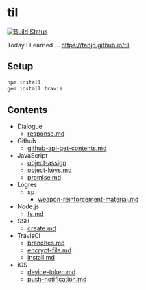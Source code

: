 # til

[![Build Status](https://travis-ci.org/tanjo/til.svg?branch=master)](https://travis-ci.org/tanjo/til)

Today I Learned … https://tanjo.github.io/til

## Setup

```sh
npm install
gem install travis
```

## Contents

- Dialogue
  - [response.md](./Dialogue/response.md)
- Github
  - [github-api-get-contents.md](./Github/github-api-get-contents.md)
- JavaScript
  - [object-assign](./JavaScript/object-assign)
  - [object-keys.md](./JavaScript/object-keys.md)
  - [promise.md](./JavaScript/promise.md)
- Logres
  - sp
    - [weapon-reinforcement-material.md](./Logres/sp/weapon-reinforcement-material.md)
- Node.js
  - [fs.md](./Node.js/fs.md)
- SSH
  - [create.md](./SSH/create.md)
- TravisCI
  - [branches.md](./TravisCI/branches.md)
  - [encrypt-file.md](./TravisCI/encrypt-file.md)
  - [install.md](./TravisCI/install.md)
- iOS
  - [device-token.md](./iOS/device-token.md)
  - [push-notification.md](./iOS/push-notification.md)
